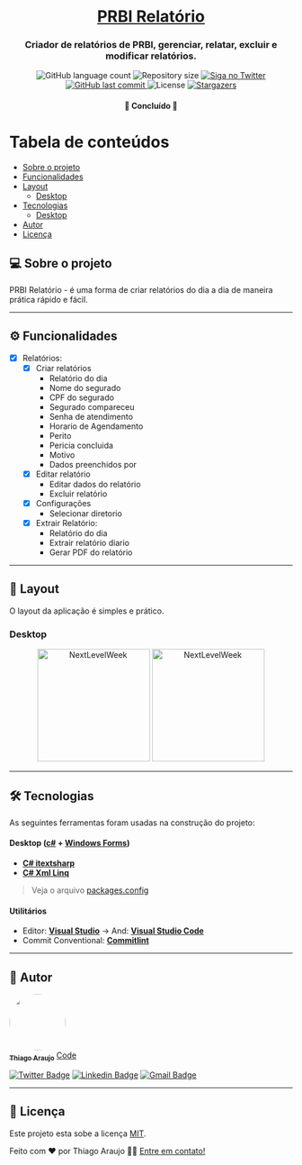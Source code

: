 

<h1 align="center">
    <a href="#" alt="site do ecoleta"> PRBI Relatório </a>
</h1>

<h3 align="center">
    Criador de relatórios de PRBI, gerenciar, relatar, excluir e modificar relatórios.
</h3>

<p align="center">
  <img alt="GitHub language count" src="https://img.shields.io/github/languages/count/lThiag0/PRBI-Relatorio?color=%2304D361">

  <img alt="Repository size" src="https://img.shields.io/github/repo-size/lThiag0/PRBI-Relatorio">

  <a href="https://www.twitter.com/Thiago_arauj7/">
    <img alt="Siga no Twitter" src="https://img.shields.io/twitter/url?url=https%3A%2F%2Fgithub.com%lThiag0%2PRBI-Relatorio">
  </a>
  
  <a href="https://github.com/lThiag0/PRBI-Relatorio/commits/master">
    <img alt="GitHub last commit" src="https://img.shields.io/github/last-commit/lThiag0/PRBI-Relatorio">
  </a>
    
   <img alt="License" src="https://img.shields.io/badge/license-MIT-brightgreen">
   <a href="https://github.com/lThiag0/PRBI-Relatorio/stargazers">
    <img alt="Stargazers" src="https://img.shields.io/github/stars/lThiag0/PRBI-Relatorio?style=social">
  </a>
 
</p>

<h4 align="center">
	🚧 Concluído 🚧
</h4>

Tabela de conteúdos
=================
<!--ts-->
   * [Sobre o projeto](#-sobre-o-projeto)
   * [Funcionalidades](#-funcionalidades)
   * [Layout](#-layout)
     * [Desktop](#Desktop)
   * [Tecnologias](#-tecnologias)
     * [Desktop](#user-content-website--Desktop----typescript)
   * [Autor](#-autor)
   * [Licença](#user-content--licença)
<!--te-->


## 💻 Sobre o projeto

PRBI Relatório - é uma forma de criar relatórios do dia a dia de maneira prática rápido e fácil.

---

## ⚙️ Funcionalidades

- [x] Relatórios:
  - [x] Criar relatórios 
    - Relatório do dia
    - Nome do segurado
    - CPF do segurado
    - Segurado compareceu
    - Senha de atendimento
    - Horario de Agendamento
    - Perito
    - Pericia concluida
    - Motivo
    - Dados preenchidos por
  - [x] Editar relatório
    - Editar dados do relatório
    - Excluir relatório
  - [x] Configurações
    - Selecionar diretorio
  - [x] Extrair Relatório: 
    - Relatório do dia
    - Extrair relatório diario
    - Gerar PDF do relatório

---

## 🎨 Layout

O layout da aplicação é simples e prático.

### Desktop

<p align="center">
  <img alt="NextLevelWeek" title="#NextLevelWeek" src="./assets/home-mobile.png" width="200px">

  <img alt="NextLevelWeek" title="#NextLevelWeek" src="./assets/detalhes-mobile.svg" width="200px">
</p>

---

## 🛠 Tecnologias

As seguintes ferramentas foram usadas na construção do projeto:

#### **Desktop**  ([c#](https://docs.microsoft.com/pt-br/dotnet/csharp/)  +  [Windows Forms](https://docs.microsoft.com/pt-br/visualstudio/ide/create-csharp-winform-visual-studio?view=vs-2019))

-   **[C# itextsharp](https://www.nuget.org/packages/iTextSharp/)**
-   **[C# Xml Linq](https://docs.microsoft.com/pt-br/dotnet/standard/linq/linq-xml-overview)**

> Veja o arquivo  [packages.config](https://github.com/lThiag0/PRBI-Relatorio/tree/master/PRBIrelatorio/packages.config)

#### [](https://github.com/lThiag0/PRBI-Relatorio#utilit%C3%A1rios)**Utilitários**

-   Editor:  **[Visual Studio](https://visualstudio.microsoft.com/pt-br/)**  → And:  **[Visual Studio Code](https://code.visualstudio.com/)**
-   Commit Conventional:  **[Commitlint](https://github.com/conventional-changelog/commitlint)**


---

## 🦸 Autor

<a href="#">
 <img style="border-radius: 50%;" src="https://avatars.githubusercontent.com/u/35664788?s=400&u=aa369eb231c7e59df16175f102af672bcf850acd&v=4" width="100px;" alt=""/>
 <br />
 <sub><b>Thiago Araujo</b></sub></a> <a href="#" title="Coding">Code</a>
 <br />

[![Twitter Badge](https://img.shields.io/badge/-@Thiago_arauj7-1ca0f1?style=flat-square&labelColor=1ca0f1&logo=twitter&logoColor=white&link=https://twitter.com/Thiago_arauj7)](https://twitter.com/Thiago_arauj7) [![Linkedin Badge](https://img.shields.io/badge/-Thiago-blue?style=flat-square&logo=Linkedin&logoColor=white&link=https://www.linkedin.com/in/thiago-araujo-furtado/)](https://www.linkedin.com/in/thiago-araujo-furtado/) 
[![Gmail Badge](https://img.shields.io/badge/-thiaguinhofurtado07@gmail.com-c14438?style=flat-square&logo=Gmail&logoColor=white&link=mailto:thiaguinhofurtado07@gmail.com)](mailto:thiaguinhofurtado07@gmail.com)

---

## 📝 Licença

Este projeto esta sobe a licença [MIT](./LICENSE).

Feito com ❤️ por Thiago Araujo 👋🏽 [Entre em contato!](https://www.linkedin.com/in/thiago-araujo-furtado/)
